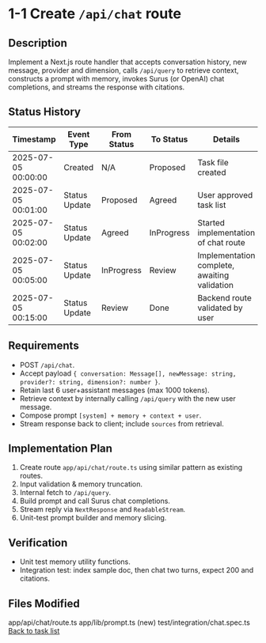 # 1-1 Create `/api/chat` route

## Description
Implement a Next.js route handler that accepts conversation history, new message, provider and dimension, calls `/api/query` to retrieve context, constructs a prompt with memory, invokes Surus (or OpenAI) chat completions, and streams the response with citations.

## Status History
| Timestamp | Event Type | From Status | To Status | Details | User |
|-----------|------------|-------------|-----------|---------|------|
| 2025-07-05 00:00:00 | Created | N/A | Proposed | Task file created | assistant |
| 2025-07-05 00:01:00 | Status Update | Proposed | Agreed | User approved task list | user |
| 2025-07-05 00:02:00 | Status Update | Agreed | InProgress | Started implementation of chat route | assistant |
| 2025-07-05 00:05:00 | Status Update | InProgress | Review | Implementation complete, awaiting validation | assistant |
| 2025-07-05 00:15:00 | Status Update | Review | Done | Backend route validated by user | assistant |

## Requirements
- POST `/api/chat`.
- Accept payload `{ conversation: Message[], newMessage: string, provider?: string, dimension?: number }`.
- Retain last 6 user+assistant messages (max 1000 tokens).
- Retrieve context by internally calling `/api/query` with the new user message.
- Compose prompt `[system] + memory + context + user`.
- Stream response back to client; include `sources` from retrieval.

## Implementation Plan
1. Create route `app/api/chat/route.ts` using similar pattern as existing routes.
2. Input validation & memory truncation.
3. Internal fetch to `/api/query`.
4. Build prompt and call Surus chat completions.
5. Stream reply via `NextResponse` and `ReadableStream`.
6. Unit-test prompt builder and memory slicing.

## Verification
- Unit test memory utility functions.
- Integration test: index sample doc, then chat two turns, expect 200 and citations.

## Files Modified
app/api/chat/route.ts
app/lib/prompt.ts (new)
test/integration/chat.spec.ts
[Back to task list](./tasks.md) 